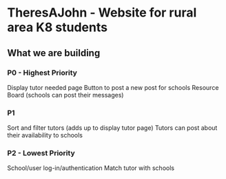 # TheresAJohn - Website for rural area K8 students

## What we are building

### P0 - Highest Priority
Display tutor needed page
Button to post a new post for schools
Resource Board (schools can post their messages)
### P1 
Sort and filter tutors (adds up to display tutor page)
Tutors can post about their availability to schools
### P2 - Lowest Priority
School/user log-in/authentication
Match tutor with schools

